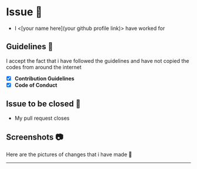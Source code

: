# Issue <issue number> 📐

- I <[your name here](your github profile link)> have worked for <issue number>

[put x to check the boxes]: <> (This is a comment, it will not be included)

## Guidelines 🔐

I accept the fact that i have followed the guidelines and have not copied the codes from around the internet

- [x] **Contribution Guidelines**
- [x] **Code of Conduct**

## Issue to be closed 🛅

- My pull request closes <hashtag issuenumber>

## Screenshots 📷

Here are the pictures of changes that i have made 🔽

<attach screenshots here>
  
<!-- Please refer to previous closed issues for better understanding of filling this template -->  
  
---
